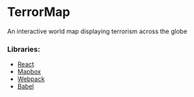 # TerrorMap
An interactive world map displaying terrorism across the globe

### Libraries:
* [React](https://facebook.github.io/react/)
* [Mapbox](https://www.mapbox.com)
* [Webpack](https://webpack.github.io/)
* [Babel](https://babeljs.io/)
